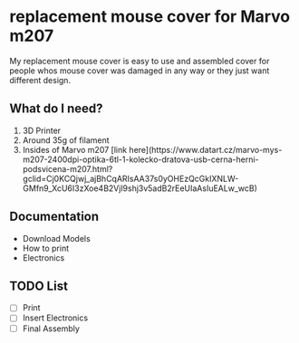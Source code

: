 # replacement mouse cover for Marvo m207

My replacement mouse cover is easy to use and assembled cover for people whos mouse cover was damaged in any way or they just want different design.
## What do I need?

<ol>
    <li>3D Printer</li>
    <li>Around 35g of filament</li>
    <li>Insides of Marvo m207 [link here](https://www.datart.cz/marvo-mys-m207-2400dpi-optika-6tl-1-kolecko-dratova-usb-cerna-herni-podsvicena-m207.html?gclid=Cj0KCQjwj_ajBhCqARIsAA37s0yOHEzQcGkIXNLW-GMfn9_XcU6I3zXoe4B2Vjl9shj3v5adB2rEeUIaAsIuEALw_wcB)</li>
</ol>

## Documentation
<ul>
    <li>Download Models</li>
    <li>How to print</li>
    <li>Electronics</li>

</ul>

## TODO List 
- [ ] Print
- [ ] Insert Electronics
- [ ] Final Assembly